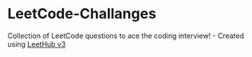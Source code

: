 # LeetCode-Challanges
Collection of LeetCode questions to ace the coding interview! - Created using [LeetHub v3](https://github.com/raphaelheinz/LeetHub-3.0)
